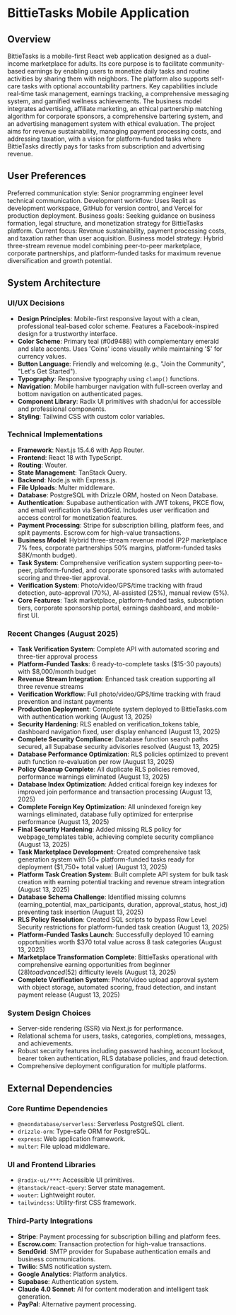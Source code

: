 # BittieTasks Mobile Application

## Overview
BittieTasks is a mobile-first React web application designed as a dual-income marketplace for adults. Its core purpose is to facilitate community-based earnings by enabling users to monetize daily tasks and routine activities by sharing them with neighbors. The platform also supports self-care tasks with optional accountability partners. Key capabilities include real-time task management, earnings tracking, a comprehensive messaging system, and gamified wellness achievements. The business model integrates advertising, affiliate marketing, an ethical partnership matching algorithm for corporate sponsors, a comprehensive bartering system, and an advertising management system with ethical evaluation. The project aims for revenue sustainability, managing payment processing costs, and addressing taxation, with a vision for platform-funded tasks where BittieTasks directly pays for tasks from subscription and advertising revenue.

## User Preferences
Preferred communication style: Senior programming engineer level technical communication.
Development workflow: Uses Replit as development workspace, GitHub for version control, and Vercel for production deployment.
Business goals: Seeking guidance on business formation, legal structure, and monetization strategy for BittieTasks platform.
Current focus: Revenue sustainability, payment processing costs, and taxation rather than user acquisition.
Business model strategy: Hybrid three-stream revenue model combining peer-to-peer marketplace, corporate partnerships, and platform-funded tasks for maximum revenue diversification and growth potential.

## System Architecture

### UI/UX Decisions
- **Design Principles**: Mobile-first responsive layout with a clean, professional teal-based color scheme. Features a Facebook-inspired design for a trustworthy interface.
- **Color Scheme**: Primary teal (#0d9488) with complementary emerald and slate accents. Uses 'Coins' icons visually while maintaining '$' for currency values.
- **Button Language**: Friendly and welcoming (e.g., "Join the Community", "Let's Get Started").
- **Typography**: Responsive typography using `clamp()` functions.
- **Navigation**: Mobile hamburger navigation with full-screen overlay and bottom navigation on authenticated pages.
- **Component Library**: Radix UI primitives with shadcn/ui for accessible and professional components.
- **Styling**: Tailwind CSS with custom color variables.

### Technical Implementations
- **Framework**: Next.js 15.4.6 with App Router.
- **Frontend**: React 18 with TypeScript.
- **Routing**: Wouter.
- **State Management**: TanStack Query.
- **Backend**: Node.js with Express.js.
- **File Uploads**: Multer middleware.
- **Database**: PostgreSQL with Drizzle ORM, hosted on Neon Database.
- **Authentication**: Supabase authentication with JWT tokens, PKCE flow, and email verification via SendGrid. Includes user verification and access control for monetization features.
- **Payment Processing**: Stripe for subscription billing, platform fees, and split payments. Escrow.com for high-value transactions.
- **Business Model**: Hybrid three-stream revenue model (P2P marketplace 7% fees, corporate partnerships 50% margins, platform-funded tasks $8K/month budget).
- **Task System**: Comprehensive verification system supporting peer-to-peer, platform-funded, and corporate sponsored tasks with automated scoring and three-tier approval.
- **Verification System**: Photo/video/GPS/time tracking with fraud detection, auto-approval (70%), AI-assisted (25%), manual review (5%).
- **Core Features**: Task marketplace, platform-funded tasks, subscription tiers, corporate sponsorship portal, earnings dashboard, and mobile-first UI.

### Recent Changes (August 2025)
- **Task Verification System**: Complete API with automated scoring and three-tier approval process
- **Platform-Funded Tasks**: 6 ready-to-complete tasks ($15-30 payouts) with $8,000/month budget
- **Revenue Stream Integration**: Enhanced task creation supporting all three revenue streams
- **Verification Workflow**: Full photo/video/GPS/time tracking with fraud prevention and instant payments
- **Production Deployment**: Complete system deployed to BittieTasks.com with authentication working (August 13, 2025)
- **Security Hardening**: RLS enabled on verification_tokens table, dashboard navigation fixed, user display enhanced (August 13, 2025)
- **Complete Security Compliance**: Database function search paths secured, all Supabase security advisories resolved (August 13, 2025)
- **Database Performance Optimization**: RLS policies optimized to prevent auth function re-evaluation per row (August 13, 2025)
- **Policy Cleanup Complete**: All duplicate RLS policies removed, performance warnings eliminated (August 13, 2025)
- **Database Index Optimization**: Added critical foreign key indexes for improved join performance and transaction processing (August 13, 2025)
- **Complete Foreign Key Optimization**: All unindexed foreign key warnings eliminated, database fully optimized for enterprise performance (August 13, 2025)
- **Final Security Hardening**: Added missing RLS policy for webpage_templates table, achieving complete security compliance (August 13, 2025)
- **Task Marketplace Development**: Created comprehensive task generation system with 50+ platform-funded tasks ready for deployment ($1,750+ total value) (August 13, 2025)
- **Platform Task Creation System**: Built complete API system for bulk task creation with earning potential tracking and revenue stream integration (August 13, 2025)
- **Database Schema Challenge**: Identified missing columns (earning_potential, max_participants, duration, approval_status, host_id) preventing task insertion (August 13, 2025)
- **RLS Policy Resolution**: Created SQL scripts to bypass Row Level Security restrictions for platform-funded task creation (August 13, 2025)
- **Platform-Funded Tasks Launch**: Successfully deployed 10 earning opportunities worth $370 total value across 8 task categories (August 13, 2025)
- **Marketplace Transformation Complete**: BittieTasks operational with comprehensive earning opportunities from beginner ($28) to advanced ($52) difficulty levels (August 13, 2025)
- **Complete Verification System**: Photo/video upload approval system with object storage, automated scoring, fraud detection, and instant payment release (August 13, 2025)

### System Design Choices
- Server-side rendering (SSR) via Next.js for performance.
- Relational schema for users, tasks, categories, completions, messages, and achievements.
- Robust security features including password hashing, account lockout, bearer token authentication, RLS database policies, and fraud detection.
- Comprehensive deployment configuration for multiple platforms.

## External Dependencies

### Core Runtime Dependencies
- `@neondatabase/serverless`: Serverless PostgreSQL client.
- `drizzle-orm`: Type-safe ORM for PostgreSQL.
- `express`: Web application framework.
- `multer`: File upload middleware.

### UI and Frontend Libraries
- `@radix-ui/***`: Accessible UI primitives.
- `@tanstack/react-query`: Server state management.
- `wouter`: Lightweight router.
- `tailwindcss`: Utility-first CSS framework.

### Third-Party Integrations
- **Stripe**: Payment processing for subscription billing and platform fees.
- **Escrow.com**: Transaction protection for high-value transactions.
- **SendGrid**: SMTP provider for Supabase authentication emails and business communications.
- **Twilio**: SMS notification system.
- **Google Analytics**: Platform analytics.
- **Supabase**: Authentication system.
- **Claude 4.0 Sonnet**: AI for content moderation and intelligent task generation.
- **PayPal**: Alternative payment processing.